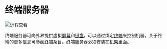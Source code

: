 # 终端服务器

![远程查看](oredict:opencomputers:terminalServer)

终端服务器可向外界提供虚拟[屏幕](../block/screen1.md)和[键盘](../block/keyboard.md)，可以通过绑定[终端](terminal.md)来控制机器。关于终端的更多信息可参阅[终端](terminal.md)条目。终端服务器必须安装在[机架](../block/rack.md)里面。
